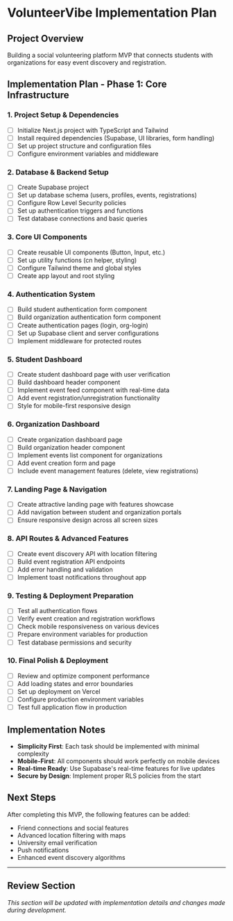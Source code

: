 # VolunteerVibe Implementation Plan

## Project Overview
Building a social volunteering platform MVP that connects students with organizations for easy event discovery and registration.

## Implementation Plan - Phase 1: Core Infrastructure

### 1. Project Setup & Dependencies
- [ ] Initialize Next.js project with TypeScript and Tailwind
- [ ] Install required dependencies (Supabase, UI libraries, form handling)
- [ ] Set up project structure and configuration files
- [ ] Configure environment variables and middleware

### 2. Database & Backend Setup
- [ ] Create Supabase project
- [ ] Set up database schema (users, profiles, events, registrations)
- [ ] Configure Row Level Security policies
- [ ] Set up authentication triggers and functions
- [ ] Test database connections and basic queries

### 3. Core UI Components
- [ ] Create reusable UI components (Button, Input, etc.)
- [ ] Set up utility functions (cn helper, styling)
- [ ] Configure Tailwind theme and global styles
- [ ] Create app layout and root styling

### 4. Authentication System
- [ ] Build student authentication form component
- [ ] Build organization authentication form component
- [ ] Create authentication pages (login, org-login)
- [ ] Set up Supabase client and server configurations
- [ ] Implement middleware for protected routes

### 5. Student Dashboard
- [ ] Create student dashboard page with user verification
- [ ] Build dashboard header component
- [ ] Implement event feed component with real-time data
- [ ] Add event registration/unregistration functionality
- [ ] Style for mobile-first responsive design

### 6. Organization Dashboard
- [ ] Create organization dashboard page
- [ ] Build organization header component
- [ ] Implement events list component for organizations
- [ ] Add event creation form and page
- [ ] Include event management features (delete, view registrations)

### 7. Landing Page & Navigation
- [ ] Create attractive landing page with features showcase
- [ ] Add navigation between student and organization portals
- [ ] Ensure responsive design across all screen sizes

### 8. API Routes & Advanced Features
- [ ] Create event discovery API with location filtering
- [ ] Build event registration API endpoints
- [ ] Add error handling and validation
- [ ] Implement toast notifications throughout app

### 9. Testing & Deployment Preparation
- [ ] Test all authentication flows
- [ ] Verify event creation and registration workflows
- [ ] Check mobile responsiveness on various devices
- [ ] Prepare environment variables for production
- [ ] Test database permissions and security

### 10. Final Polish & Deployment
- [ ] Review and optimize component performance
- [ ] Add loading states and error boundaries
- [ ] Set up deployment on Vercel
- [ ] Configure production environment variables
- [ ] Test full application flow in production

## Implementation Notes
- **Simplicity First**: Each task should be implemented with minimal complexity
- **Mobile-First**: All components should work perfectly on mobile devices
- **Real-time Ready**: Use Supabase's real-time features for live updates
- **Secure by Design**: Implement proper RLS policies from the start

## Next Steps
After completing this MVP, the following features can be added:
- Friend connections and social features
- Advanced location filtering with maps
- University email verification
- Push notifications
- Enhanced event discovery algorithms

---

## Review Section
*This section will be updated with implementation details and changes made during development.*